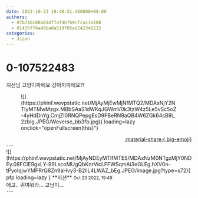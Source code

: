 ```yaml
---
date: 2022-10-23 19:48:51.466000+09:00
authors:
  - 07b716c88a814f7af4bf69cfca13a188
  - 01435f74a49ba8a519705ad242348232
categories:
  - Jisun
---
```


# 0-107522483

<div class="post-container" markdown="1">
<div class="content-container md-sidebar__scrollwrap" markdown="1">

지선님 고양이파에요 강아지파에요?!
<figure markdown="1">
![](https://phinf.wevpstatic.net/MjAyMjEwMjNfMTQ2/MDAxNjY2NTIyMTMwMzgx.MBbSAaS1dWKqJGWmV0k3tzW4z5Le5vSc5oZ-4yHdDnYg.CmjZI0RNQPepgEsD9FBeRN9aQB4W6ZGk64sB9i_2zbIg.JPEG/Weverse_bb3fb.jpg){ loading=lazy onclick="openFullscreen(this)"}
</figure>


</div>
</div>

<div style="text-align: right;" markdown="1">
<a href="https://weverse.io/fromis9/fanpost/0-107522483" style="text-align: right;">:material-share:{.big-emoji}</a>
</div>
---

<div class="comments-container md-sidebar__scrollwrap" markdown="1">
<div class="comment" markdown="1">
<div class='id-container' markdown="1">
![](https://phinf.wevpstatic.net/MjAyNDEyMTlfMTE5/MDAxNzM0NTgzMjY0NDEy.08FClE9gxLY-99LscoMUgQbKnrVicLFFWSqmAi3eGLEg.hXV0n-tPyoIqjwYMPRrQ8Zn9aHvy3-B2llL4LWAZ_bEg.JPEG/image.jpg?type=s72){ pfp loading=lazy }
**<span class="artist">지선</span>** <small>Oct 23 2022, 19:49</small><br>
</div>
<div class='comment-body' markdown="1">
에고.. 귀여워라... 고냠미...
</div>
</div>
</div>
---
